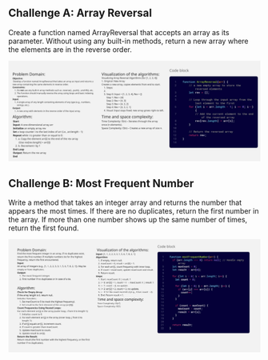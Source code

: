 ## Challenge A: Array Reversal

Create a function named ArrayReversal that accepts an array as its parameter. Without using any built-in methods, return a new array where the elements are in the reverse order.

![ar](Images/ar.jpg)

## Challenge B: Most Frequent Number

Write a method that takes an integer array and returns the number that appears the most times. If there are no duplicates, return the first number in the array. If more than one number shows up the same number of times, return the first found.

![mfn](Images/mfn.jpg)
